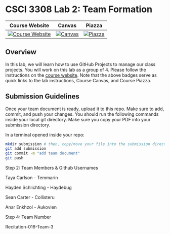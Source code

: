 # CSCI 3308 Lab 2: Team Formation

|                                                Course Website                                                 |                                                   Canvas                                                    |                                              Piazza                                               |
| :-----------------------------------------------------------------------------------------------------------: | :---------------------------------------------------------------------------------------------------------: | :-----------------------------------------------------------------------------------------------: |
| [![Course Website](https://img.shields.io/badge/Labs-Lab2-0A4D99)](https://csci3308.pages.dev/docs/labs/lab2/) | [![Canvas](https://img.shields.io/badge/Canvas-CSCI3308-CFB87C)](https://canvas.colorado.edu/courses/86400) | [![Piazza](https://img.shields.io/badge/-Piazza-3e7aab)](https://piazza.com/class/l6xrg9j9pa37pa) |

## Overview
In this lab, we will learn how to use GitHub Projects to manage our class projects. You will work on this lab as a group of 4. Please follow the instructions on the [course website](https://cuboulder-csci3308.pages.dev/docs/labs/lab2/). Note that the above badges serve as quick links to the lab instructions, Course Canvas, and Course Piazza. 

## Submission Guidelines
Once your team document is ready, upload it to this repo. Make sure to add, commit, and push your changes. You should run the following commands inside your local git directory. Make sure you copy your PDF into your submission directory.

In a terminal opened inside your repo:

```bash
mkdir submission # then, copy/move your file into the submission directory
git add submission
git commit -m "add team document"
git push
```

Step 2: Team Members & Github Usernames

Taya Carlson - Temmarin

Hayden Schlichting - Haydebug

Sean Carter - Collisteru

Anar Enkhzol - Aukovien

Step 4: Team Number

Recitation-016-Team-3

